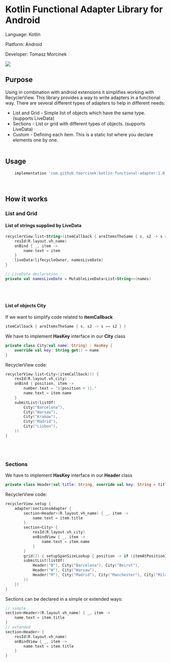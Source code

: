 # Kotlin Functional Adapter Library for Android

<p>Language:   Kotlin</p>
<p>Platform:   Android</p>
<p>Developer:  Tomasz Morcinek</p>

[![](https://jitpack.io/v/tmorcinek/kotlin-functional-adapter.svg)](https://jitpack.io/#tmorcinek/kotlin-functional-adapter)
<br>

## Purpose
Using in combination with android extensions it simplifies working with RecyclerView. This library provides a way to write adapters in a functional way. 
There are several different types of adapters to help in different needs: 
 - List and Grid - Simple list of objects which have the same type. (supports LiveData)
 - Sections - List or grid with different types of objects. (supports LiveData)
 - Custom - Defining each item. This is a static list where you declare elements one by one.
 <br><br>
 
## Usage 
```groovy
    implementation 'com.github.tmorcinek:kotlin-functional-adapter:1.0'
```
<br>

## How it works <br>

### List and Grid <br>

#### List of strings supplied by **LiveData**
```kotlin
recyclerView.list<String>(itemCallback { areItemsTheSame { s, s2 -> s == s2 } }) {
    resId(R.layout.vh_name)
    onBind { _, item ->
        name.text = item
    }
    liveData(lifecycleOwner, namesLiveDate)
}

// LiveData declaration
private val namesLiveDate = MutableLiveData<List<String>>(names)
```
<br><br>
#### List of objects **City** 
If we want to simplify code related to **itemCallback**
```kotlin
itemCallback { areItemsTheSame { s, s2 -> s == s2 } }
```
We have to implement **HasKey** interface in our **City** class
```kotlin
private class City(val name: String) : HasKey {
    override val key: String get() = name
}
```
RecyclerView code:
```kotlin
recyclerView.list<City>(itemCallback()) {
    resId(R.layout.vh_city)
    onBind { position, item ->
        number.text = "${position + 1}."
        name.text = item.name
    }
    submitList(listOf(
        City("Barcelona"),
        City("Warsaw"),
        City("Krakow"),
        City("Madrid"),
        City("Lisbon"),
    ))
}
```
<br><br>

### Sections <br>
We have to implement **HasKey** interface in our **Header** class
```kotlin
private class Header(val title: String, override val key: String = title) : HasKey
```
RecyclerView code:
```kotlin
recyclerView.setup {
    adapter(sectionsAdapter {
        section<Header>(R.layout.vh_name) { _, item ->
            name.text = item.title
        }
        section<City> {
            resId(R.layout.vh_city)
            onBindView { _, item ->
                name.text = item.name
            }
        }
        grid(2) { setupSpanSizeLookup { position -> if (itemAtPositionIsClass<Header>(position)) 2 else 1 } }
        submitList(listOf(
            Header("B"), City("Barcelona"), City("Beirut"),
            Header("W"), City("Warsaw"),
            Header("M"), City("Madrid"), City("Manchester"), City("Milan"), City("Moscow"),
        ))
    })
}
```
Sections can be declared in a simple or extended ways: 
```kotlin
// simple
section<Header>(R.layout.vh_name) { _, item ->
    name.text = item.title
}
// extended
section<Header> {
    resId(R.layout.vh_name)
    onBindView { _, item ->
        name.text = item.title
    }
}
```
<br><br>

